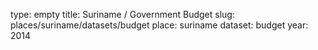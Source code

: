 type: empty
title: Suriname / Government Budget
slug: places/suriname/datasets/budget
place: suriname
dataset: budget
year: 2014
